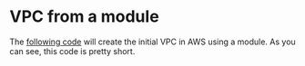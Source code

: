 # VPC from a module
The [following code](main.tf) will create the initial VPC in AWS using a module.  As you can see, this code is pretty short.
